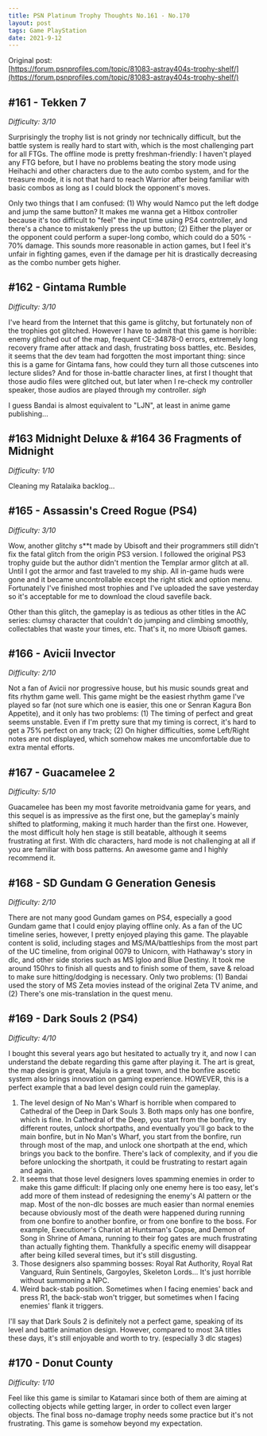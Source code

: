 ```yaml
---
title: PSN Platinum Trophy Thoughts No.161 - No.170
layout: post
tags: Game PlayStation
date: 2021-9-12
---
```


Original post: <br/>
[https://forum.psnprofiles.com/topic/81083-astray404s-trophy-shelf/](https://forum.psnprofiles.com/topic/81083-astray404s-trophy-shelf/)

## #161 - Tekken 7
*Difficulty: 3/10*

Surprisingly the trophy list is not grindy nor technically difficult, but the battle system is really hard to start with, which is the most challenging part for all FTGs. The offline mode is pretty freshman-friendly: I haven't played any FTG before, but I have no problems beating the story mode using Heihachi and other characters due to the auto combo system, and for the treasure mode, it is not that hard to reach Warrior after being familiar with basic combos as long as I could block the opponent's moves.

Only two things that I am confused: (1) Why would Namco put the left dodge and jump the same button? It makes me wanna get a Hitbox controller because it's too difficult to "feel" the input time using PS4 controller, and there's a chance to mistakenly press the up button; (2) Either the player or the opponent could perform a super-long combo, which could do a 50% - 70% damage. This sounds more reasonable in action games, but I feel it's unfair in fighting games, even if the damage per hit is drastically  decreasing as the combo number gets higher.

## #162 - Gintama Rumble
*Difficulty: 3/10*

I've heard from the Internet that this game is glitchy, but fortunately non of the trophies got glitched. However I have to admit that this game is horrible: enemy glitched out of the map, frequent CE-34878-0 errors, extremely long recovery frame after attack and dash, frustrating boss battles, etc. Besides, it seems that the dev team had forgotten the most important thing: since this is a game for Gintama fans, how could they turn all those cutscenes into lecture slides? And for those in-battle character lines, at first I thought that those audio files were glitched out, but later when I re-check my controller speaker, those audios are played through my controller. *sigh*

I guess Bandai is almost equivalent to "LJN", at least in anime game publishing...

## #163 Midnight Deluxe & #164 36 Fragments of Midnight
*Difficulty: 1/10*

Cleaning my Ratalaika backlog...

## #165  - Assassin's Creed Rogue (PS4)
*Difficulty: 3/10*

Wow, another glitchy s**t made by Ubisoft and their programmers still didn't fix the fatal glitch from the origin PS3 version. I followed the original PS3 trophy guide but the author didn't mention the Templar armor glitch at all. Until I got the armor and fast traveled to my ship. All in-game huds were gone and it became uncontrollable except the right stick and option menu. Fortunately I've finished most trophies and I've uploaded the save yesterday so it's acceptable for me to download the cloud savefile back.

Other than this glitch, the gameplay is as tedious as other titles in the AC series: clumsy character that couldn't do jumping and climbing smoothly, collectables that waste your times, etc. That's it, no more Ubisoft games.

## #166 - Avicii Invector
*Difficulty: 2/10*

Not a fan of Avicii nor progressive house, but his music sounds great and fits rhythm game well. This game might be the easiest rhythm game I've played so far (not sure which one is easier, this one or Senran Kagura Bon Appetite), and it only has two problems: (1) The timing of perfect and great seems unstable. Even if I'm pretty sure that my timing is correct, it's hard to get a 75% perfect on any track; (2) On higher difficulties, some Left/Right notes are not displayed, which somehow makes me uncomfortable due to extra mental efforts.

## #167 - Guacamelee 2
*Difficulty: 5/10*

Guacamelee has been my most favorite metroidvania game for years, and this sequel is as impressive as the first one, but the gameplay's mainly shifted to platforming, making it much harder than the first one. However, the most difficult holy hen stage is still beatable, although it seems frustrating at first. With dlc characters, hard mode is not challenging at all if you are familiar with boss patterns. An awesome game and I highly recommend it.

## #168 - SD Gundam G Generation Genesis
*Difficulty: 2/10*

There are not many good Gundam games on PS4, especially a good Gundam game that I could enjoy playing offline only. As a fan of the UC timeline series, however, I pretty enjoyed playing this game. The playable content is solid, including stages and MS/MA/battleships from the most part of the UC timeline, from original 0079 to Unicorn, with Hathaway's story in dlc, and other side stories such as MS Igloo and Blue Destiny. It took me around 150hrs to finish all quests and to finish some of them, save & reload to make sure hitting/dodging is necessary. Only two problems: (1) Bandai used the story of MS Zeta movies instead of the original Zeta TV anime, and (2) There's one mis-translation in the quest menu.

## #169 - Dark Souls 2 (PS4)
*Difficulty: 4/10*

I bought this several years ago but hesitated to actually try it, and now I can understand the debate regarding this game after playing it. The art is great, the map design is great, Majula is a great town, and the bonfire ascetic system also brings innovation on gaming experience. HOWEVER, this is a perfect example that a bad level design could ruin the gameplay.

1. The level design of No Man's Wharf is horrible when compared to Cathedral of the Deep in Dark Souls 3. Both maps only has one bonfire, which is fine. In Cathedral of the Deep, you start from the bonfire, try different routes, unlock shortpaths, and eventually you'll go back to the main bonfire, but in No Man's Wharf, you start from the bonfire, run through most of the map, and unlock one shortpath at the end, which brings you back to the bonfire. There's lack of complexity, and if you die before unlocking the shortpath, it could be frustrating to restart again and again.
2. It seems that those level designers loves spamming enemies in order to make this game difficult: If placing only one enemy here is too easy, let's add more of them instead of redesigning the enemy's AI pattern or the map. Most of the non-dlc bosses are much easier than normal enemies because obviously most of the death were happened during running from one bonfire to another bonfire, or from one bonfire to the boss. For example, Executioner's Chariot at Huntsman's Copse, and Demon of Song in Shrine of Amana, running to their fog gates are much frustrating than actually fighting them. Thankfully a specific enemy will disappear after being killed several times, but it's still disgusting.
3. Those designers also spamming bosses: Royal Rat Authority, Royal Rat Vanguard, Ruin Sentinels, Gargoyles, Skeleton Lords... It's just horrible without summoning a NPC.
4. Weird back-stab position. Sometimes when I facing enemies' back and press R1, the back-stab won't trigger, but sometimes when I facing enemies' flank it triggers.

I'll say that Dark Souls 2 is definitely not a perfect game, speaking of its level and battle animation design. However, compared to most 3A titles these days, it's still enjoyable and worth to try. (especially 3 dlc stages)

## #170 - Donut County
*Difficulty: 1/10*

Feel like this game is similar to Katamari since both of them are aiming at collecting objects while getting larger, in order to collect even larger objects. The final boss no-damage trophy needs some practice but it's not frustrating. This game is somehow beyond my expectation.
